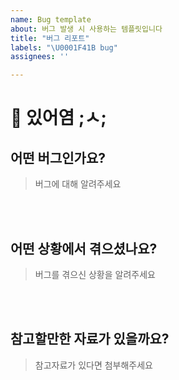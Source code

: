 ```yaml
---
name: Bug template
about: 버그 발생 시 사용하는 템플릿입니다
title: "버그 리포트"
labels: "\U0001F41B bug"
assignees: ''

---
```


# 🐞 있어염 ;ㅅ;

## 어떤 버그인가요?

> 버그에 대해 알려주세요

<br><br>

## 어떤 상황에서 겪으셨나요?

> 버그를 겪으신 상황을 알려주세요

<br><br>

## 참고할만한 자료가 있을까요?

> 참고자료가 있다면 첨부해주세요

<br><br>
